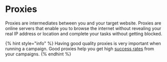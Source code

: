 # Proxies

Proxies are intermediates between you and your target website. Proxies are online servers that enable you to browse the internet without revealing your real IP address or location and complete your tasks without getting blocked.

{% hint style="info" %}
Having good quality proxies is very important when running a campaign. Good proxies help you get high [success rates](success-rate.md) from your campaigns.
{% endhint %}
